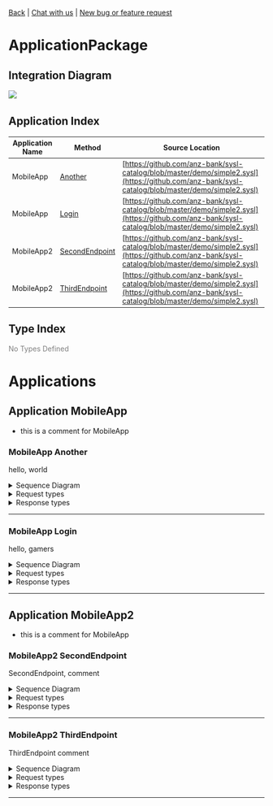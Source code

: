 

[Back](../README.md) | [Chat with us](https://anzoss.slack.com/messages/sysl-catalog/) | [New bug or feature request](https://github.com/anz-bank/sysl-catalog/issues/new)


# ApplicationPackage

## Integration Diagram
![](integration.svg)







## Application Index


| Application Name | Method | Source Location |
|----|----|----|
| MobileApp | [Another](#MobileApp-Another) | [https://github.com/anz-bank/sysl-catalog/blob/master/demo/simple2.sysl](https://github.com/anz-bank/sysl-catalog/blob/master/demo/simple2.sysl)|  
| MobileApp | [Login](#MobileApp-Login) | [https://github.com/anz-bank/sysl-catalog/blob/master/demo/simple2.sysl](https://github.com/anz-bank/sysl-catalog/blob/master/demo/simple2.sysl)|  
| MobileApp2 | [SecondEndpoint](#MobileApp2-SecondEndpoint) | [https://github.com/anz-bank/sysl-catalog/blob/master/demo/simple2.sysl](https://github.com/anz-bank/sysl-catalog/blob/master/demo/simple2.sysl)|  
| MobileApp2 | [ThirdEndpoint](#MobileApp2-ThirdEndpoint) | [https://github.com/anz-bank/sysl-catalog/blob/master/demo/simple2.sysl](https://github.com/anz-bank/sysl-catalog/blob/master/demo/simple2.sysl)|  




## Type Index





<span style="color:grey">No Types Defined</span>







# Applications





## Application MobileApp



- this is a comment for MobileApp










### <a name=MobileApp-Another></a>MobileApp Another
hello, world

<details>
<summary>Sequence Diagram</summary>

![](MobileApp/another.svg)
</details>

<details>
<summary>Request types</summary>


<span style="color:grey">No Request types</span>






</details>

<details>
<summary>Response types</summary>





Response Response Response

![](Server/response.svg)




</details>


---





### <a name=MobileApp-Login></a>MobileApp Login
hello, gamers

<details>
<summary>Sequence Diagram</summary>

![](MobileApp/login.svg)
</details>

<details>
<summary>Request types</summary>







![](Server/requestinput.svg)



</details>

<details>
<summary>Response types</summary>





Empty Empty Empty

![](MegaDatabase/empty.svg)




</details>


---






## Application MobileApp2



- this is a comment for MobileApp










### <a name=MobileApp2-SecondEndpoint></a>MobileApp2 SecondEndpoint
SecondEndpoint, comment

<details>
<summary>Sequence Diagram</summary>

![](MobileApp2/secondendpoint.svg)
</details>

<details>
<summary>Request types</summary>







![](Server/requestinput.svg)



</details>

<details>
<summary>Response types</summary>





Empty Empty Empty

![](MegaDatabase/empty.svg)




</details>


---





### <a name=MobileApp2-ThirdEndpoint></a>MobileApp2 ThirdEndpoint
ThirdEndpoint comment

<details>
<summary>Sequence Diagram</summary>

![](MobileApp2/thirdendpoint.svg)
</details>

<details>
<summary>Request types</summary>


<span style="color:grey">No Request types</span>






</details>

<details>
<summary>Response types</summary>





Response Response Response

![](Server/response.svg)




</details>


---






<div class="footer">

